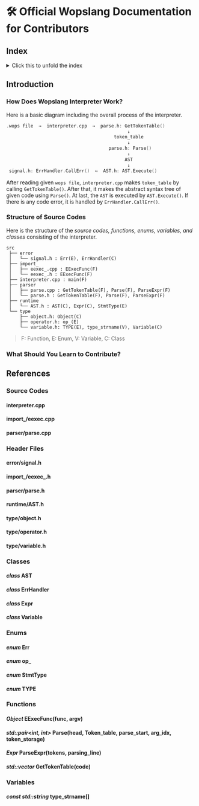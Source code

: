 <!--
   doc/devdoc.md
   Official Wopslang Documentation for Contributors

   2024, Wops Team
-->

# :hammer_and_wrench: Official Wopslang Documentation for Contributors

## Index
<details>
<summary>Click this to unfold the index</summary>

- [Introduction]
    - [How Does Wopslang Interpreter Work?]
    - [Structure of Source Codes]
    - [What Should You Learn to Contribute?]
- [References]
    - [Source Codes]
      - [interpreter.cpp]
      - [import_/eexec_.cpp]
      - [parser/parse.cpp]
    - [Header Files]
      - [error/signal.h]
      - [import_/eexec_.h]
      - [parser/parse.h]
      - [runtime/AST.h]
      - [type/object.h]
      - [type/operator.h]
      - [type/variable.h]
    - [Classes]
      - [AST]
      - [ErrHandler] 
      - [Expr]
      - [Variable]
    - [Enums]
      - [Err]
      - [op_]
      - [StmtType]
      - [TYPE]
    - [Functions]
      - [EExecFunc]
      - [GetTokenTable]
      - [Parse]
      - [ParseExpr]
    - [Variables]
      - [type_strname]
</details>

## Introduction
### How Does Wopslang Interpreter Work?
Here is a basic diagram including the overall process of the interpreter.

```cpp
.wops file  →  interpreter.cpp  →  parse.h: GetTokenTable()
                                             ↓
                                        token_table
                                             ↓
                                      parse.h: Parse()
                                             ↓
                                            AST
                                             ↓
 signal.h: ErrHandler.CallErr()  ←  AST.h: AST.Execute()
```

After reading given `wops file`, `interpreter.cpp` makes `token_table` by calling `GetTokenTable()`. 
After that, it makes the abstract syntax tree of given code using `Parse()`.
At last, the `AST` is executed by `AST.Execute()`.
If there is any code error, it is handled by `ErrHandler.CallErr()`.

### Structure of Source Codes
Here is the structure of the *source codes, functions, enums, variables, and classes* consisting of the interpreter.

```tree
src
 ├── error
 │   └── signal.h : Err(E), ErrHandler(C)
 ├── import_
 │   ├── eexec_.cpp : EExecFunc(F)
 │   └── eexec_.h : EExecFunc(F)
 ├── interpreter.cpp : main(F)
 ├── parser
 │   ├── parse.cpp : GetTokenTable(F), Parse(F), ParseExpr(F)
 │   └── parse.h : GetTokenTable(F), Parse(F), ParseExpr(F)
 ├── runtime
 │   └── AST.h : AST(C), Expr(C), StmtType(E)
 └── type
     ├── object.h: Object(C)
     ├── operator.h: op_(E)
     └── variable.h: TYPE(E), type_strname(V), Variable(C)
```
> F: Function, E: Enum, V: Variable, C: Class

### What Should You Learn to Contribute?

## References

### Source Codes

#### interpreter.cpp

#### import_/eexec.cpp

#### parser/parse.cpp

### Header Files

#### error/signal.h

#### import_/eexec_.h

#### parser/parse.h

#### runtime/AST.h

#### type/object.h

#### type/operator.h

#### type/variable.h

### Classes

#### *class* AST

#### *class* ErrHandler

#### *class* Expr

#### *class* Variable

### Enums

#### *enum* Err

#### *enum* op_

#### *enum* StmtType

#### *enum* TYPE

### Functions

#### *Object* EExecFunc(func, argv)

#### *std::pair<int, int>* Parse(head, Token_table, parse_start, arg_idx, token_storage)

#### *Expr* ParseExpr(tokens, parsing_line)

#### *std::vector<String>* GetTokenTable(code)

### Variables

#### *const std::string* type_strname[]


[Introduction]: #introduction
[How Does Wopslang Interpreter Work?]: #how-does-wopslang-interpreter-work
[Structure of Source Codes]: #structure-of-source-codes
[What Should You Learn to Contribute?]: #what-should-you-learn-to-contribute
[References]: #references
[Source Codes]: https://github.com/Wopslang/Wops/blob/doc/doc/devdoc.md#source-codes
[interpreter.cpp]: https://github.com/Wopslang/Wops/blob/doc/doc/devdoc.md#interpretercpp
[import_/eexec_.cpp]: #import_eexeccpp
[parser/parse.cpp]: #parserparsecpp
[Header Files]: #header-files
[error/signal.h]: #errorsignalh
[import_/eexec_.h]: https://github.com/Wopslang/Wops/blob/doc/doc/devdoc.md#import_eexec_h
[parser/parse.h]: #parserparseh
[runtime/AST.h]: #runtimeasth
[type/object.h]: #typeobjecth
[type/operator.h]: #typeoperatorh
[type/variable.h]: #typevariableh
[Classes]: #classes
[AST]: #class-ast
[ErrHandler]: #class-errhandler
[Expr]: #class-expr
[Variable]: #class-variable
[Enums]: #enums
[Err]: #enum-err
[op_]: #enum-op_
[StmtType]: #enum-stmttype
[TYPE]: #enum-type
[Functions]: #functions
[EExecFunc]: #object-eexecfuncfunc-argv
[GetTokenTable]: #stdvector-gettokentablecode
[Parse]: #stdpairint-int-parsehead-token_table-parse_start-arg_idx-token_storage
[ParseExpr]: #expr-parseexprtokens-parsing_line
[Variables]: #variables
[type_strname]: #const-stdstring-type_strname